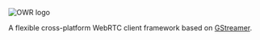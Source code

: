 ![OWR logo](http://static.squarespace.com/static/53f1eedee4b0439bf8d480c5/t/54061d4ae4b0f4290347d846/1411419445727/?format=1500w "OpenWebRTC")

A flexible cross-platform WebRTC client framework based on [GStreamer](http://gstreamer.freedesktop.org).
